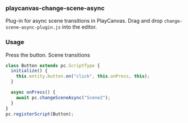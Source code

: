 ### playcanvas-change-scene-async

Plug-in for async scene transitions in PlayCanvas.
Drag and drop `change-scene-async-plugin.js` into the editor.

### Usage

Press the button. Scene transitions

```javascript
class Button extends pc.ScriptType {
  initialize() {
    this.entity.button.on("click", this.onPress, this);
  }

  async onPress() {
    await pc.changeSceneAsync("Scene2");
  }
}
pc.registerScript(Button);
```
